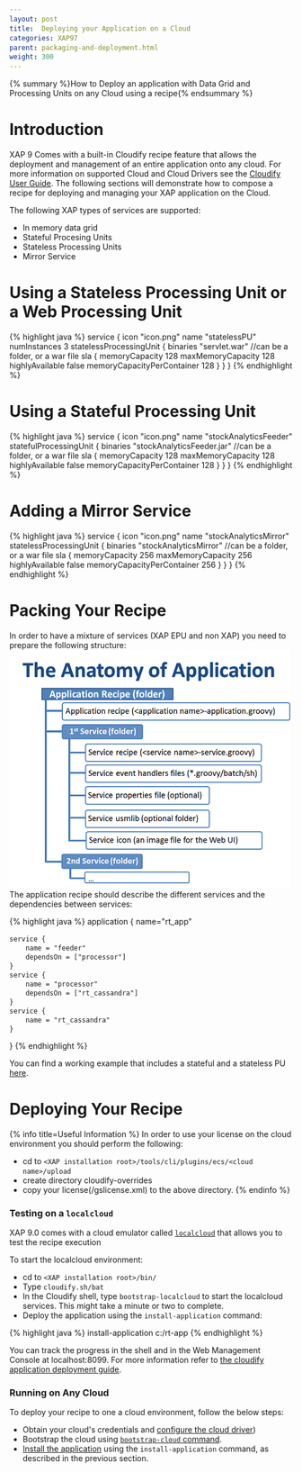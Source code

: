 ```yaml
---
layout: post
title:  Deploying your Application on a Cloud
categories: XAP97
parent: packaging-and-deployment.html
weight: 300
---
```


{% summary %}How to Deploy an application with Data Grid and Processing Units on any Cloud using a recipe{% endsummary %}

# Introduction

XAP 9 Comes with a built-in Cloudify recipe feature that allows the deployment and management of an entire application onto any cloud. For more information on supported Cloud and Cloud Drivers see the [Cloudify User Guide](http://www.cloudifysource.org/guide/). The following sections will demonstrate how to compose a recipe for deploying and managing your XAP application on the Cloud.

The following XAP types of services are supported:

- In memory data grid
- Stateful Procesing Units
- Stateless Processing Units
- Mirror Service

# Using a Stateless Processing Unit or a Web Processing Unit

{% highlight java %}
service {
  icon "icon.png"
  name "statelessPU"
  numInstances 3
  statelessProcessingUnit {
    binaries "servlet.war" //can be a folder, or a war file
    sla {
      memoryCapacity 128
      maxMemoryCapacity 128
      highlyAvailable false
      memoryCapacityPerContainer 128
    }
  }
}
{% endhighlight %}

# Using a Stateful Processing Unit

{% highlight java %}
service {
  icon "icon.png"
  name "stockAnalyticsFeeder"
  statefulProcessingUnit {
    binaries "stockAnalyticsFeeder.jar" //can be a folder, or a war file
    sla {
      memoryCapacity 128
      maxMemoryCapacity 128
      highlyAvailable false
      memoryCapacityPerContainer 128
    }
  }
}
{% endhighlight %}

# Adding a Mirror Service

{% highlight java %}
service {
  icon "icon.png"
  name "stockAnalyticsMirror"
  statelessProcessingUnit {
    binaries "stockAnalyticsMirror" //can be a folder, or a war file
    sla {
      memoryCapacity 256
      maxMemoryCapacity 256
      highlyAvailable false
      memoryCapacityPerContainer 256
    }
  }
}
{% endhighlight %}

# Packing Your Recipe

In order to have a mixture of services (XAP EPU and non XAP) you need to prepare the following structure:
![recipe_folder.png](/attachment_files/recipe_folder.png)
The application recipe should describe the different services and the dependencies between services:

{% highlight java %}
application {
	name="rt_app"

	service {
		name = "feeder"
		dependsOn = ["processor"]
	}
	service {
		name = "processor"
		dependsOn = ["rt_cassandra"]
	}
	service {
		name = "rt_cassandra"
	}
}
{% endhighlight %}

You can find a working example that includes a stateful and a stateless PU [here](https://github.com/Gigaspaces/rt-analytics/tree/master/rt_app).

# Deploying Your Recipe

{% info title=Useful Information %}
In order to use your license on the cloud environment you should perform the following:

- cd to `<XAP installation root>/tools/cli/plugins/ecs/<cloud name>/upload`
- create directory cloudify-overrides
- copy your license(<XAP installation root>/gslicense.xml) to the above directory.
{% endinfo %}

### Testing on a `localcloud`

XAP 9.0 comes with a cloud emulator called [`localcloud`](http://www.cloudifysource.org/guide/bootstrapping/bootstrapping_localcloud) that allows you to test the recipe execution

To start the localcloud environment:

- cd to `<XAP installation root>/bin/`
- Type `cloudify.sh/bat`
- In the Cloudify shell, type `bootstrap-localcloud` to start the localcloud services. This might take a minute or two to complete.
- Deploy the application using the `install-application` command:

{% highlight java %}
install-application c:/rt-app
{% endhighlight %}

You can track the progress in the shell and in the Web Management Console at localhost:8099.
For more information refer to [the cloudify application deployment guide](http://www.cloudifysource.org/guide/deploying/deploying_apps).

### Running on Any Cloud

To deploy your recipe to one a cloud environment, follow the below steps:

- Obtain your cloud's credentials and [configure the cloud driver](http://www.cloudifysource.org/guide/setup/post_installation_configuration.html))
- Bootstrap the cloud using [`bootstrap-cloud` command](http://www.cloudifysource.org/guide/bootstrapping/bootstrapping_process).
- [Install the application](http://www.cloudifysource.org/guide/deploying/deploying_apps) using the `install-application` command, as described in the previous section.
